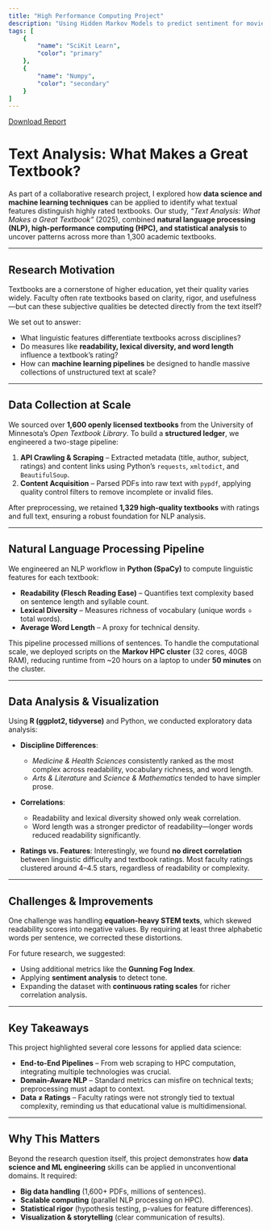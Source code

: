 ```yaml
---
title: "High Performance Computing Project"
description: "Using Hidden Markov Models to predict sentiment for movie reviews"
tags: [
    {
        "name": "SciKit Learn",
        "color": "primary"
    },
    {
        "name": "Numpy",
        "color": "secondary"
    }
]
---
```

<a href="/project-pdfs/ResearchReport.pdf" target="_blank">Download Report</a>

# Text Analysis: What Makes a Great Textbook?

As part of a collaborative research project, I explored how **data science and machine learning techniques** can be applied to identify what textual features distinguish highly rated textbooks. Our study, *“Text Analysis: What Makes a Great Textbook”* (2025), combined **natural language processing (NLP), high-performance computing (HPC), and statistical analysis** to uncover patterns across more than 1,300 academic textbooks.

---

## Research Motivation

Textbooks are a cornerstone of higher education, yet their quality varies widely. Faculty often rate textbooks based on clarity, rigor, and usefulness—but can these subjective qualities be detected directly from the text itself?

We set out to answer:

* What linguistic features differentiate textbooks across disciplines?
* Do measures like **readability, lexical diversity, and word length** influence a textbook’s rating?
* How can **machine learning pipelines** be designed to handle massive collections of unstructured text at scale?

---

## Data Collection at Scale

We sourced over **1,600 openly licensed textbooks** from the University of Minnesota’s *Open Textbook Library*. To build a **structured ledger**, we engineered a two-stage pipeline:

1. **API Crawling & Scraping** – Extracted metadata (title, author, subject, ratings) and content links using Python’s `requests`, `xmltodict`, and `BeautifulSoup`.
2. **Content Acquisition** – Parsed PDFs into raw text with `pypdf`, applying quality control filters to remove incomplete or invalid files.

After preprocessing, we retained **1,329 high-quality textbooks** with ratings and full text, ensuring a robust foundation for NLP analysis.

---

## Natural Language Processing Pipeline

We engineered an NLP workflow in **Python (SpaCy)** to compute linguistic features for each textbook:

* **Readability (Flesch Reading Ease)** – Quantifies text complexity based on sentence length and syllable count.
* **Lexical Diversity** – Measures richness of vocabulary (unique words ÷ total words).
* **Average Word Length** – A proxy for technical density.

This pipeline processed millions of sentences. To handle the computational scale, we deployed scripts on the **Markov HPC cluster** (32 cores, 40GB RAM), reducing runtime from ~20 hours on a laptop to under **50 minutes** on the cluster.

---

## Data Analysis & Visualization

Using **R (ggplot2, tidyverse)** and Python, we conducted exploratory data analysis:

* **Discipline Differences**:

  * *Medicine & Health Sciences* consistently ranked as the most complex across readability, vocabulary richness, and word length.
  * *Arts & Literature* and *Science & Mathematics* tended to have simpler prose.

* **Correlations**:

  * Readability and lexical diversity showed only weak correlation.
  * Word length was a stronger predictor of readability—longer words reduced readability significantly.

* **Ratings vs. Features**:
  Interestingly, we found **no direct correlation** between linguistic difficulty and textbook ratings. Most faculty ratings clustered around 4–4.5 stars, regardless of readability or complexity.

---

## Challenges & Improvements

One challenge was handling **equation-heavy STEM texts**, which skewed readability scores into negative values. By requiring at least three alphabetic words per sentence, we corrected these distortions.

For future research, we suggested:

* Using additional metrics like the **Gunning Fog Index**.
* Applying **sentiment analysis** to detect tone.
* Expanding the dataset with **continuous rating scales** for richer correlation analysis.

---

## Key Takeaways

This project highlighted several core lessons for applied data science:

* **End-to-End Pipelines** – From web scraping to HPC computation, integrating multiple technologies was crucial.
* **Domain-Aware NLP** – Standard metrics can misfire on technical texts; preprocessing must adapt to context.
* **Data ≠ Ratings** – Faculty ratings were not strongly tied to textual complexity, reminding us that educational value is multidimensional.

---

## Why This Matters

Beyond the research question itself, this project demonstrates how **data science and ML engineering** skills can be applied in unconventional domains. It required:

* **Big data handling** (1,600+ PDFs, millions of sentences).
* **Scalable computing** (parallel NLP processing on HPC).
* **Statistical rigor** (hypothesis testing, p-values for feature differences).
* **Visualization & storytelling** (clear communication of results).